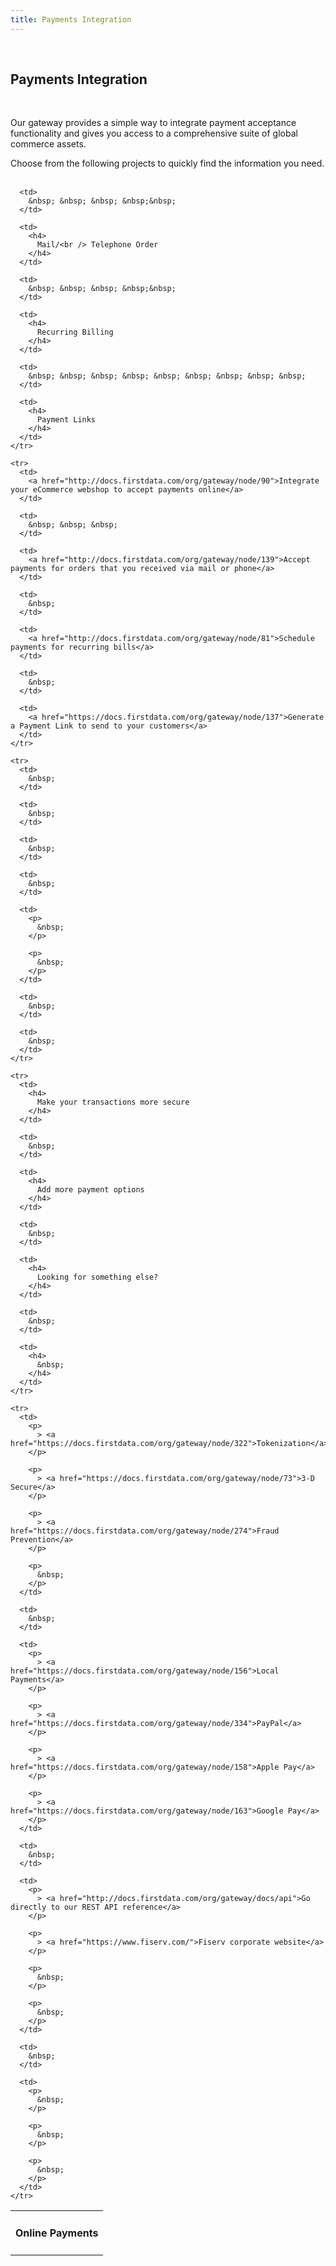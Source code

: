 ```yaml
---
title: Payments Integration
---
```


  
&nbsp;

## Payments Integration

&nbsp;

Our gateway provides a simple way to integrate payment acceptance functionality and gives you access to a comprehensive suite of global commerce assets.

Choose from the following projects to quickly find the information&nbsp;you need.  
&nbsp;

<table>
  <tbody>
    <tr>
      <td>
        <h4>
          Online Payments
        </h4>
      </td>
      
      <td>
        &nbsp; &nbsp; &nbsp; &nbsp;&nbsp;
      </td>
      
      <td>
        <h4>
          Mail/<br /> Telephone Order
        </h4>
      </td>
      
      <td>
        &nbsp; &nbsp; &nbsp; &nbsp;&nbsp;
      </td>
      
      <td>
        <h4>
          Recurring Billing
        </h4>
      </td>
      
      <td>
        &nbsp; &nbsp; &nbsp; &nbsp; &nbsp; &nbsp; &nbsp; &nbsp; &nbsp;
      </td>
      
      <td>
        <h4>
          Payment Links
        </h4>
      </td>
    </tr>
    
    <tr>
      <td>
        <a href="http://docs.firstdata.com/org/gateway/node/90">Integrate your eCommerce webshop to accept payments online</a>
      </td>
      
      <td>
        &nbsp; &nbsp; &nbsp;
      </td>
      
      <td>
        <a href="http://docs.firstdata.com/org/gateway/node/139">Accept payments for orders that you received via mail or phone</a>
      </td>
      
      <td>
        &nbsp;
      </td>
      
      <td>
        <a href="http://docs.firstdata.com/org/gateway/node/81">Schedule payments for recurring bills</a>
      </td>
      
      <td>
        &nbsp;
      </td>
      
      <td>
        <a href="https://docs.firstdata.com/org/gateway/node/137">Generate a Payment Link to send to your customers</a>
      </td>
    </tr>
    
    <tr>
      <td>
        &nbsp;
      </td>
      
      <td>
        &nbsp;
      </td>
      
      <td>
        &nbsp;
      </td>
      
      <td>
        &nbsp;
      </td>
      
      <td>
        <p>
          &nbsp;
        </p>
        
        <p>
          &nbsp;
        </p>
      </td>
      
      <td>
        &nbsp;
      </td>
      
      <td>
        &nbsp;
      </td>
    </tr>
    
    <tr>
      <td>
        <h4>
          Make your transactions more secure
        </h4>
      </td>
      
      <td>
        &nbsp;
      </td>
      
      <td>
        <h4>
          Add more payment options
        </h4>
      </td>
      
      <td>
        &nbsp;
      </td>
      
      <td>
        <h4>
          Looking for something else?
        </h4>
      </td>
      
      <td>
        &nbsp;
      </td>
      
      <td>
        <h4>
          &nbsp;
        </h4>
      </td>
    </tr>
    
    <tr>
      <td>
        <p>
          > <a href="https://docs.firstdata.com/org/gateway/node/322">Tokenization</a>
        </p>
        
        <p>
          > <a href="https://docs.firstdata.com/org/gateway/node/73">3-D Secure</a>
        </p>
        
        <p>
          > <a href="https://docs.firstdata.com/org/gateway/node/274">Fraud Prevention</a>
        </p>
        
        <p>
          &nbsp;
        </p>
      </td>
      
      <td>
        &nbsp;
      </td>
      
      <td>
        <p>
          > <a href="https://docs.firstdata.com/org/gateway/node/156">Local Payments</a>
        </p>
        
        <p>
          > <a href="https://docs.firstdata.com/org/gateway/node/334">PayPal</a>
        </p>
        
        <p>
          > <a href="https://docs.firstdata.com/org/gateway/node/158">Apple Pay</a>
        </p>
        
        <p>
          > <a href="https://docs.firstdata.com/org/gateway/node/163">Google Pay</a>
        </p>
      </td>
      
      <td>
        &nbsp;
      </td>
      
      <td>
        <p>
          > <a href="http://docs.firstdata.com/org/gateway/docs/api">Go directly to our REST API reference</a>
        </p>
        
        <p>
          > <a href="https://www.fiserv.com/">Fiserv corporate website</a>
        </p>
        
        <p>
          &nbsp;
        </p>
        
        <p>
          &nbsp;
        </p>
      </td>
      
      <td>
        &nbsp;
      </td>
      
      <td>
        <p>
          &nbsp;
        </p>
        
        <p>
          &nbsp;
        </p>
        
        <p>
          &nbsp;
        </p>
      </td>
    </tr>
  </tbody>
</table>

&nbsp;
